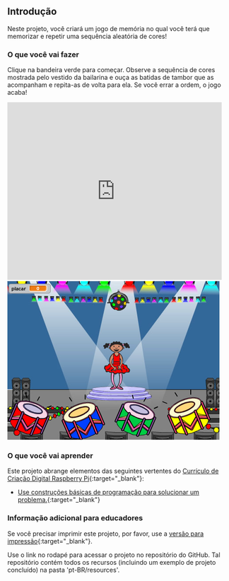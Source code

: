 ## Introdução

Neste projeto, você criará um jogo de memória no qual você terá que memorizar e repetir uma sequência aleatória de cores!

### O que você vai fazer

Clique na bandeira verde para começar. Observe a sequência de cores mostrada pelo vestido da bailarina e ouça as batidas de tambor que as acompanham e repita-as de volta para ela. Se você errar a ordem, o jogo acaba!

<div class="scratch-preview">
  <iframe allowtransparency="true" width="485" height="402" src="https://scratch.mit.edu/projects/embed/239046838/?autostart=false" frameborder="0"></iframe>
  <img src="images/colour-final.png">
</div>

### O que você vai aprender

Este projeto abrange elementos das seguintes vertentes do [Currículo de Criação Digital Raspberry Pi](http://rpf.io/curriculum){:target="_blank"}:

+ [Use construções básicas de programação para solucionar um problema.](https://www.raspberrypi.org/curriculum/programming/builder){:target="_blank"}

### Informação adicional para educadores

Se você precisar imprimir este projeto, por favor, use a [versão para impressão](https://projects.raspberrypi.org/pt-BR/projects/memory/print){:target="_blank"}.

Use o link no rodapé para acessar o projeto no repositório do GitHub. Tal repositório contém todos os recursos (incluindo um exemplo de projeto concluído) na pasta 'pt-BR/resources'.